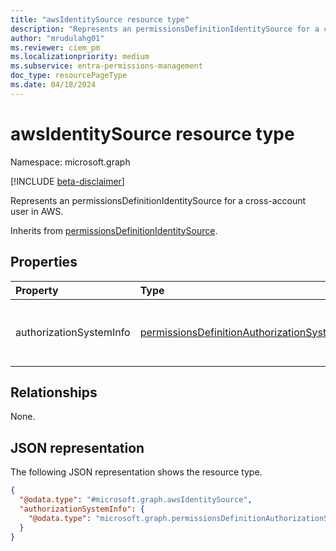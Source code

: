 ```yaml
---
title: "awsIdentitySource resource type"
description: "Represents an permissionsDefinitionIdentitySource for a cross-account user in AWS."
author: "mrudulahg01"
ms.reviewer: ciem_pm
ms.localizationpriority: medium
ms.subservice: entra-permissions-management
doc_type: resourcePageType
ms.date: 04/18/2024
---
```


# awsIdentitySource resource type

Namespace: microsoft.graph

[!INCLUDE [beta-disclaimer](../../includes/beta-disclaimer.md)]

Represents an permissionsDefinitionIdentitySource for a cross-account user in AWS.

Inherits from [permissionsDefinitionIdentitySource](../resources/permissionsdefinitionidentitysource.md).

## Properties
|Property|Type|Description|
|:---|:---|:---|
|authorizationSystemInfo|[permissionsDefinitionAuthorizationSystem](../resources/permissionsdefinitionauthorizationsystem.md)|Authorization system information of the source of the user.|

## Relationships
None.

## JSON representation
The following JSON representation shows the resource type.
<!-- {
  "blockType": "resource",
  "@odata.type": "microsoft.graph.awsIdentitySource"
}
-->
``` json
{
  "@odata.type": "#microsoft.graph.awsIdentitySource",
  "authorizationSystemInfo": {
    "@odata.type": "microsoft.graph.permissionsDefinitionAuthorizationSystem"
  }
}
```

